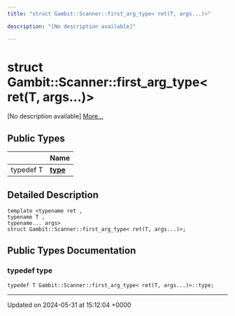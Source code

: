 ```yaml
---
title: "struct Gambit::Scanner::first_arg_type< ret(T, args...)>"

description: "[No description available]"

---
```


# struct Gambit::Scanner::first_arg_type< ret(T, args...)>



[No description available] [More...](#detailed-description)

## Public Types

|                | Name           |
| -------------- | -------------- |
| typedef T | **[type](/documentation/code/classes/structgambit_1_1scanner_1_1first__arg__type_3_01ret_07t_00_01args_8_8_8_08_4/#typedef-type)**  |

## Detailed Description

```
template <typename ret ,
typename T ,
typename... args>
struct Gambit::Scanner::first_arg_type< ret(T, args...)>;
```

## Public Types Documentation

### typedef type

```
typedef T Gambit::Scanner::first_arg_type< ret(T, args...)>::type;
```


-------------------------------

Updated on 2024-05-31 at 15:12:04 +0000
